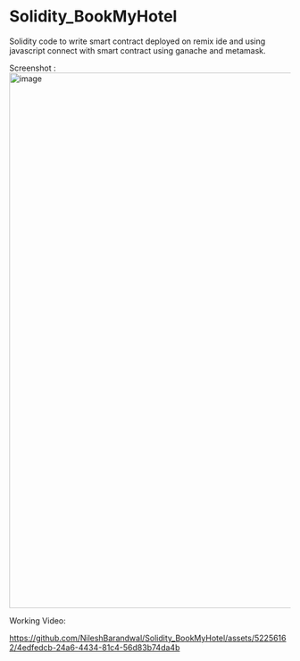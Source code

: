 # Solidity_BookMyHotel

Solidity code to write smart contract deployed on remix ide and using javascript connect with smart contract using ganache and metamask.

Screenshot :
<img width="959" alt="image" src="https://github.com/NileshBarandwal/Solidity_BookMyHotel/assets/52256162/dc3b9b02-7713-4372-8943-0d8d3276da51">

Working Video:

https://github.com/NileshBarandwal/Solidity_BookMyHotel/assets/52256162/4edfedcb-24a6-4434-81c4-56d83b74da4b

